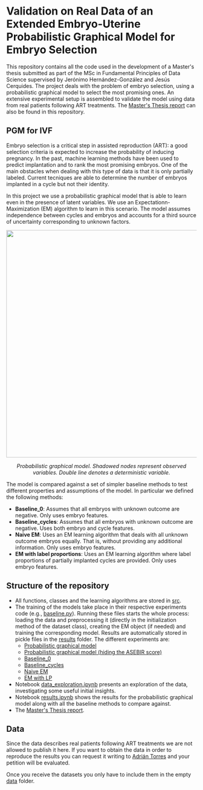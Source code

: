 # Validation on Real Data of an Extended Embryo-Uterine Probabilistic Graphical Model for Embryo Selection

This repository contains all the code used in the development of a Master's thesis submitted as part of the MSc in Fundamental Principles of Data Science supervised by Jerónimo Hernández-González and Jesús Cerquides. The project deals with the problem of embryo selection, using a probabilistic graphical model to select the most promising ones. An extensive experimental setup is assembled to validate the model using data from real patients following ART treatments. The [Master's Thesis report](Master_Thesis_Report.pdf) can also be found in this repository.

## PGM for IVF
Embryo selection is a critical step in assisted reproduction (ART): a good selection criteria is expected to increase the probability of inducing pregnancy. In the past, machine learning methods have been used to predict implantation and to rank the most promising embryos. One of the main obstacles when dealing with this type of data is that it is only partially labeled. Current tecniques are able to determine the number of embryos implanted in a cycle but not their identity.

In this project we use a probabilistic graphical model that is able to learn even in the presence of latent variables. We use an Expectationn-Maximization (EM) algorithm to learn in this scenario. The model assumes independence between cycles and embryos and accounts for a third source of uncertainty corresponding to unknown factors.

<p align="center"><img src="https://user-images.githubusercontent.com/72464030/124105062-24443780-da63-11eb-9e99-5f9f80b177ef.PNG"  align=middle width=600pt />
</p>
<p align="center">
<em>Probabilistic graphical model. Shadowed nodes represent observed variables. Double line denotes a deterministic variable.</em>
</p>

The model is compared against a set of simpler baseline methods to test different properties and assumptions of the model. In particular we defined the following methods:

* **Baseline_0**: Assumes that all embryos with unknown outcome are negative. Only uses embryo features.
* **Baseline_cycles**: Assumes that all embryos with unknown outcome are negative. Uses both embryo and cycle features.
* **Naive EM**: Uses an EM learning algorithm that deals with all unknown outcome embryos equally. That is, without providing any additional information. Only uses embryo features.
* **EM with label proportions**: Uses an EM learning algorithm where label proportions of partially implanted cycles are provided. Only uses embryo features.

## Structure of the repository
+ All functions, classes and the learning algorithms are stored in [src](src).
+ The training of the models take place in their respective experiments code (e.g., [baseline.py](baseline.py)). Running these files starts the whole process: loading the data and preprocessing it (directly in the initialization method of the dataset class), creating the EM object (if needed) and training the corresponding model. Results are automatically stored in pickle files in the [results](results) folder. The different experiments are:
  * [Probabilistic graphical model](fullmodel.py)
  * [Probabilistic graphical model (hiding the ASEBIR score)](fullmodel_hidden.py)
  * [Baseline_0](baseline.py)
  * [Baseline_cycles](baseline_cycles.py)
  * [Naive EM](baseline_NaiveEM.py)
  * [EM with LP](baseline_EM.py)
+ Notebook [data_exploration.ipynb](data_exploration.ipynb) presents an exploration of the data, investigating some useful initial insights.
+ Notebook [results.ipynb](results.ipynb) shows the results for the probabilistic graphical model along with all the baseline methods to compare against.
+ The [Master's Thesis report](Master_Thesis_Report.pdf).

## Data
Since the data describes real patients following ART treatments we are not allowed to publish it here. If you want to obtain the data in order to reproduce the results you can request it writing to [Adrián Torres](mailto:adriantorresmartin@gmail.com) and your petition will be evaluated.

Once you receive the datasets you only have to include them in the empty [data](data) folder.
